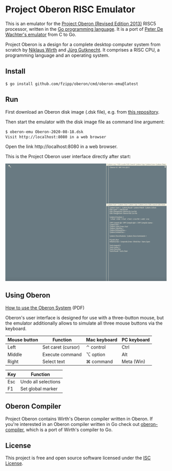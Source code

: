 # Project Oberon RISC Emulator

This is an emulator for the [Project Oberon (Revised Edition 2013)](https://people.inf.ethz.ch/wirth/ProjectOberon/index.html)
RISC5 processor, written in the [Go programming language](https://golang.org).
It is a port of [Peter De Wachter's emulator](https://github.com/pdewacht/oberon-risc-emu) from C to Go.

Project Oberon is a design for a complete desktop computer system from scratch by
[Niklaus Wirth](https://people.inf.ethz.ch/wirth/) and
[Jürg Gutknecht](https://en.wikipedia.org/wiki/J%C3%BCrg_Gutknecht).
It comprises a RISC CPU, a programming language and an operating system.

## Install

```
$ go install github.com/fzipp/oberon/cmd/oberon-emu@latest
```

## Run

First download an Oberon disk image (.dsk file), e.g. from
[this repository](https://github.com/pdewacht/oberon-risc-emu/tree/master/DiskImage).

Then start the emulator with the disk image file as command line argument:

```
$ oberon-emu Oberon-2020-08-18.dsk
Visit http://localhost:8080 in a web browser
```
Open the link http://localhost:8080 in a web browser.

This is the Project Oberon user interface directly after start:

![Project Oberon](doc/screenshot1.png?raw=true "Project Oberon directly after start")

## Using Oberon

[How to use the Oberon System](https://people.inf.ethz.ch/wirth/ProjectOberon/UsingOberon.pdf) (PDF)

Oberon's user interface is designed for use with a three-button mouse,
but the emulator additionally allows to simulate all three mouse buttons via
the keyboard.

| Mouse button | Function           | Mac keyboard | PC keyboard |
|--------------|--------------------|--------------|-------------|
| Left         | Set caret (cursor) | ⌃ control    | Ctrl        |
| Middle       | Execute command    | ⌥ option     | Alt         |
| Right        | Select text        | ⌘ command    | Meta (Win)  |


| Key   | Function            |
|-------|---------------------|
| Esc   | Undo all selections |
| F1    | Set global marker   |

## Oberon Compiler

Project Oberon contains Wirth's Oberon compiler written in Oberon.
If you're interested in an Oberon compiler written in Go check out
[oberon-compiler](https://github.com/fzipp/oberon-compiler), which is a port
of Wirth's compiler to Go.

## License

This project is free and open source software licensed under the
[ISC License](LICENSE).
